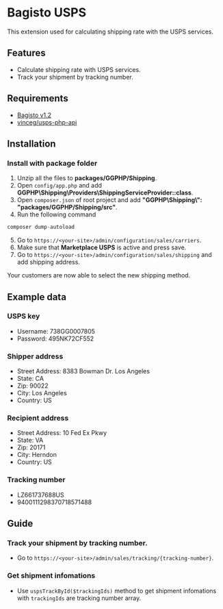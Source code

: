 # Bagisto USPS
This extension used for calculating shipping rate with the USPS services.
## Features
- Calculate shipping rate with USPS services.
- Track your shipment by tracking number.
## Requirements
- [Bagisto v1.2](https://github.com/bagisto/bagisto)
- [vinceg/usps-php-api](https://packagist.org/packages/vinceg/usps-php-api)

## Installation

### Install with package folder
1. Unzip all the files to **packages/GGPHP/Shipping**.
2. Open `config/app.php` and add **GGPHP\Shipping\Providers\ShippingServiceProvider::class**.
3. Open `composer.json` of root project and add **"GGPHP\\Shipping\\": "packages/GGPHP/Shipping/src"**.
4. Run the following command
```php
composer dump-autoload
```
5. Go to `https://<your-site>/admin/configuration/sales/carriers`.
6. Make sure that **Marketplace USPS** is active and press save.
7. Go to `https://<your-site>/admin/configuration/sales/shipping` and add shipping address.

Your customers are now able to select the new shipping method.

## Example data

### USPS key
- Username: 738GG0007805
- Password: 495NK72CF552

### Shipper address
- Street Address: 8383 Bowman Dr. Los Angeles
- State: CA
- Zip: 90022
- City: Los Angeles
- Country: US

### Recipient address
- Street Address: 10 Fed Ex Pkwy
- State: VA
- Zip: 20171
- City: Herndon
- Country: US

### Tracking number
- LZ661737688US
- 9400111298370718571488

## Guide

### Track your shipment by tracking number.
- Go to `https://<your-site>/admin/sales/tracking/{tracking-number}`.

### Get shipment infomations
- Use `uspsTrackById($trackingIds)` method to get shipment infomations with `trackingIds` are tracking number array.
